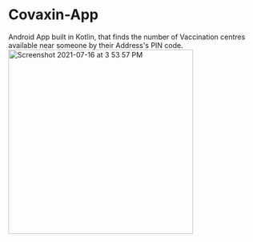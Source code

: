 # Covaxin-App
Android App built in Kotlin, that finds the number of Vaccination centres available near someone by their Address's PIN code.
<img width="369" alt="Screenshot 2021-07-16 at 3 53 57 PM" src="https://user-images.githubusercontent.com/86764463/125935246-31d0e5c3-8345-42da-93bf-8b45e282c7f3.png">
